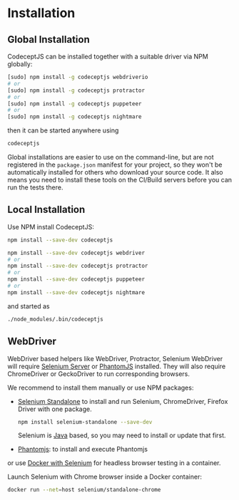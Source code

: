 # Installation

## Global Installation

CodeceptJS can be installed together with a suitable driver via NPM globally:

```sh
[sudo] npm install -g codeceptjs webdriverio
# or
[sudo] npm install -g codeceptjs protractor
# or
[sudo] npm install -g codeceptjs puppeteer
# or
[sudo] npm install -g codeceptjs nightmare
```

then it can be started anywhere using

```sh
codeceptjs
```

Global installations are easier to use on the command-line, but are not registered in the `package.json` manifest for your project, so they won't be automatically installed for others who download your source code. It also means you need to install these tools on the CI/Build servers before you can run the tests there.

## Local Installation

Use NPM install CodeceptJS:

```sh
npm install --save-dev codeceptjs
```

```sh
npm install --save-dev codeceptjs webdriver
# or
npm install --save-dev codeceptjs protractor
# or
npm install --save-dev codeceptjs puppeteer
# or
npm install --save-dev codeceptjs nightmare
```

and started as

```sh
./node_modules/.bin/codeceptjs
```

## WebDriver

WebDriver based helpers like WebDriver, Protractor, Selenium WebDriver will require [Selenium Server](http://codecept.io/helpers/WebDriver/#selenium-installation) or [PhantomJS](http://codecept.io/helpers/WebDriver/#phantomjs-installation) installed. They will also require ChromeDriver or GeckoDriver to run corresponding browsers.

We recommend to install them manually or use NPM packages:

* [Selenium Standalone](https://www.npmjs.com/package/selenium-standalone) to install and run Selenium, ChromeDriver, Firefox Driver with one package.
   ```sh
   npm install selenium-standalone --save-dev
   ```
   Selenium is [Java](https://www.java.com/en/download/) based, so you may need to install or update that first.

* [Phantomjs](https://www.npmjs.com/package/phantomjs-prebuilt): to install and execute Phantomjs

or use [Docker with Selenium](https://github.com/SeleniumHQ/docker-selenium) for headless browser testing in a container.

Launch Selenium with Chrome browser inside a Docker container:

```sh
docker run --net=host selenium/standalone-chrome
```

